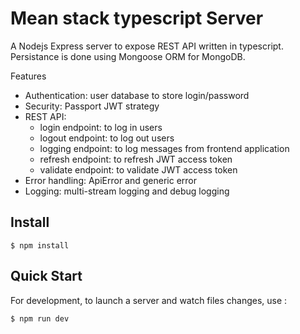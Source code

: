 Mean stack typescript  Server
=============================

A Nodejs Express server to expose REST API written in typescript. Persistance is done using Mongoose ORM for MongoDB.

Features

  * Authentication: user database to store login/password
  * Security: Passport JWT strategy
  * REST API:
    * login endpoint: to log in users
    * logout endpoint: to log out users
    * logging endpoint: to log messages from frontend application
    * refresh endpoint: to refresh JWT access token
    * validate endpoint: to validate JWT access token
  * Error handling: ApiError and generic error
  * Logging: multi-stream logging and debug logging

Install
-------

    $ npm install

Quick Start
-----------

For development, to launch a server and watch files changes, use :

    $ npm run dev

